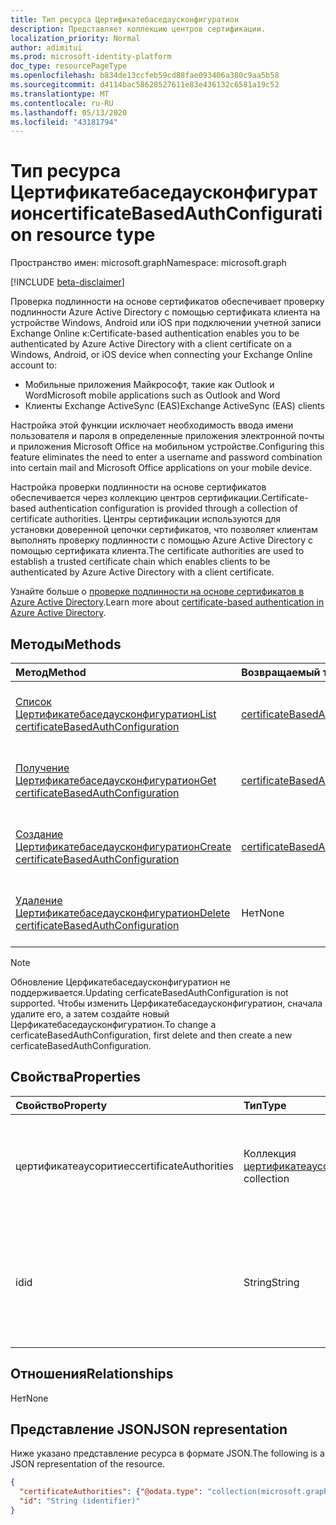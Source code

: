 ```yaml
---
title: Тип ресурса Цертификатебаседаусконфигуратион
description: Представляет коллекцию центров сертификации.
localization_priority: Normal
author: adimitui
ms.prod: microsoft-identity-platform
doc_type: resourcePageType
ms.openlocfilehash: b834de13ccfeb59cd88fae093406a380c9aa5b58
ms.sourcegitcommit: d4114bac58628527611e83e436132c6581a19c52
ms.translationtype: MT
ms.contentlocale: ru-RU
ms.lasthandoff: 05/13/2020
ms.locfileid: "43181794"
---
```

# <a name="certificatebasedauthconfiguration-resource-type"></a><span data-ttu-id="b4112-103">Тип ресурса Цертификатебаседаусконфигуратион</span><span class="sxs-lookup"><span data-stu-id="b4112-103">certificateBasedAuthConfiguration resource type</span></span>

<span data-ttu-id="b4112-104">Пространство имен: microsoft.graph</span><span class="sxs-lookup"><span data-stu-id="b4112-104">Namespace: microsoft.graph</span></span>

[!INCLUDE [beta-disclaimer](../../includes/beta-disclaimer.md)]

<span data-ttu-id="b4112-105">Проверка подлинности на основе сертификатов обеспечивает проверку подлинности Azure Active Directory с помощью сертификата клиента на устройстве Windows, Android или iOS при подключении учетной записи Exchange Online к:</span><span class="sxs-lookup"><span data-stu-id="b4112-105">Certificate-based authentication enables you to be authenticated by Azure Active Directory with a client certificate on a Windows, Android, or iOS device when connecting your Exchange Online account to:</span></span>

- <span data-ttu-id="b4112-106">Мобильные приложения Майкрософт, такие как Outlook и Word</span><span class="sxs-lookup"><span data-stu-id="b4112-106">Microsoft mobile applications such as Outlook and Word</span></span>
- <span data-ttu-id="b4112-107">Клиенты Exchange ActiveSync (EAS)</span><span class="sxs-lookup"><span data-stu-id="b4112-107">Exchange ActiveSync (EAS) clients</span></span>

<span data-ttu-id="b4112-108">Настройка этой функции исключает необходимость ввода имени пользователя и пароля в определенные приложения электронной почты и приложения Microsoft Office на мобильном устройстве.</span><span class="sxs-lookup"><span data-stu-id="b4112-108">Configuring this feature eliminates the need to enter a username and password combination into certain mail and Microsoft Office applications on your mobile device.</span></span>

<span data-ttu-id="b4112-109">Настройка проверки подлинности на основе сертификатов обеспечивается через коллекцию центров сертификации.</span><span class="sxs-lookup"><span data-stu-id="b4112-109">Certificate-based authentication configuration is provided through a collection of certificate authorities.</span></span> <span data-ttu-id="b4112-110">Центры сертификации используются для установки доверенной цепочки сертификатов, что позволяет клиентам выполнять проверку подлинности с помощью Azure Active Directory с помощью сертификата клиента.</span><span class="sxs-lookup"><span data-stu-id="b4112-110">The certificate authorities are used to establish a trusted certificate chain which enables clients to be authenticated by Azure Active Directory with a client certificate.</span></span>

<span data-ttu-id="b4112-111">Узнайте больше о [проверке подлинности на основе сертификатов в Azure Active Directory](https://docs.microsoft.com/azure/active-directory/authentication/active-directory-certificate-based-authentication-get-started).</span><span class="sxs-lookup"><span data-stu-id="b4112-111">Learn more about [certificate-based authentication in Azure Active Directory](https://docs.microsoft.com/azure/active-directory/authentication/active-directory-certificate-based-authentication-get-started).</span></span>

## <a name="methods"></a><span data-ttu-id="b4112-112">Методы</span><span class="sxs-lookup"><span data-stu-id="b4112-112">Methods</span></span>

| <span data-ttu-id="b4112-113">Метод</span><span class="sxs-lookup"><span data-stu-id="b4112-113">Method</span></span>       | <span data-ttu-id="b4112-114">Возвращаемый тип</span><span class="sxs-lookup"><span data-stu-id="b4112-114">Return Type</span></span> | <span data-ttu-id="b4112-115">Описание</span><span class="sxs-lookup"><span data-stu-id="b4112-115">Description</span></span> |
|:-------------|:------------|:------------|
| [<span data-ttu-id="b4112-116">Список Цертификатебаседаусконфигуратион</span><span class="sxs-lookup"><span data-stu-id="b4112-116">List certificateBasedAuthConfiguration</span></span>](../api/certificatebasedauthconfiguration-list.md) | [<span data-ttu-id="b4112-117">certificateBasedAuthConfiguration</span><span class="sxs-lookup"><span data-stu-id="b4112-117">certificateBasedAuthConfiguration</span></span>](certificatebasedauthconfiguration.md) | <span data-ttu-id="b4112-118">Перечисление свойств коллекции **цертификатебаседаусконфигуратион** .</span><span class="sxs-lookup"><span data-stu-id="b4112-118">List the properties of the **certificateBasedAuthConfiguration** collection.</span></span> |
| [<span data-ttu-id="b4112-119">Получение Цертификатебаседаусконфигуратион</span><span class="sxs-lookup"><span data-stu-id="b4112-119">Get certificateBasedAuthConfiguration</span></span>](../api/certificatebasedauthconfiguration-get.md) | [<span data-ttu-id="b4112-120">certificateBasedAuthConfiguration</span><span class="sxs-lookup"><span data-stu-id="b4112-120">certificateBasedAuthConfiguration</span></span>](certificatebasedauthconfiguration.md) | <span data-ttu-id="b4112-121">Чтение свойств объекта **цертификатебаседаусконфигуратион** .</span><span class="sxs-lookup"><span data-stu-id="b4112-121">Read the properties of a **certificateBasedAuthConfiguration** object.</span></span> |
| [<span data-ttu-id="b4112-122">Создание Цертификатебаседаусконфигуратион</span><span class="sxs-lookup"><span data-stu-id="b4112-122">Create certificateBasedAuthConfiguration</span></span>](../api/certificatebasedauthconfiguration-post-certificatebasedauthconfiguration.md) | [<span data-ttu-id="b4112-123">certificateBasedAuthConfiguration</span><span class="sxs-lookup"><span data-stu-id="b4112-123">certificateBasedAuthConfiguration</span></span>](certificatebasedauthconfiguration.md) | <span data-ttu-id="b4112-124">Создание нового объекта **цертификатебаседаусконфигуратион** .</span><span class="sxs-lookup"><span data-stu-id="b4112-124">Create a new **certificateBasedAuthConfiguration** object.</span></span> |
| [<span data-ttu-id="b4112-125">Удаление Цертификатебаседаусконфигуратион</span><span class="sxs-lookup"><span data-stu-id="b4112-125">Delete certificateBasedAuthConfiguration</span></span>](../api/certificatebasedauthconfiguration-delete.md) | <span data-ttu-id="b4112-126">Нет</span><span class="sxs-lookup"><span data-stu-id="b4112-126">None</span></span> | <span data-ttu-id="b4112-127">Удаление объекта **цертификатебаседаусконфигуратион** .</span><span class="sxs-lookup"><span data-stu-id="b4112-127">Delete a **certificateBasedAuthConfiguration** object.</span></span> |

>[!NOTE]
><span data-ttu-id="b4112-128">Обновление Церфикатебаседаусконфигуратион не поддерживается.</span><span class="sxs-lookup"><span data-stu-id="b4112-128">Updating cerficateBasedAuthConfiguration is not supported.</span></span> <span data-ttu-id="b4112-129">Чтобы изменить Церфикатебаседаусконфигуратион, сначала удалите его, а затем создайте новый Церфикатебаседаусконфигуратион.</span><span class="sxs-lookup"><span data-stu-id="b4112-129">To change a cerficateBasedAuthConfiguration, first delete and then create a new cerficateBasedAuthConfiguration.</span></span>

## <a name="properties"></a><span data-ttu-id="b4112-130">Свойства</span><span class="sxs-lookup"><span data-stu-id="b4112-130">Properties</span></span>

| <span data-ttu-id="b4112-131">Свойство</span><span class="sxs-lookup"><span data-stu-id="b4112-131">Property</span></span>     | <span data-ttu-id="b4112-132">Тип</span><span class="sxs-lookup"><span data-stu-id="b4112-132">Type</span></span>        | <span data-ttu-id="b4112-133">Описание</span><span class="sxs-lookup"><span data-stu-id="b4112-133">Description</span></span> |
|:-------------|:------------|:------------|
|<span data-ttu-id="b4112-134">цертификатеаусоритиес</span><span class="sxs-lookup"><span data-stu-id="b4112-134">certificateAuthorities</span></span>|<span data-ttu-id="b4112-135">Коллекция [цертификатеаусорити](certificateauthority.md)</span><span class="sxs-lookup"><span data-stu-id="b4112-135">[certificateAuthority](certificateauthority.md) collection</span></span>|<span data-ttu-id="b4112-136">Коллекция центров сертификации, которая создает доверенную цепочку сертификатов.</span><span class="sxs-lookup"><span data-stu-id="b4112-136">Collection of certificate authorities which creates a trusted certificate chain.</span></span>|
|<span data-ttu-id="b4112-137">id</span><span class="sxs-lookup"><span data-stu-id="b4112-137">id</span></span>|<span data-ttu-id="b4112-138">String</span><span class="sxs-lookup"><span data-stu-id="b4112-138">String</span></span>|<span data-ttu-id="b4112-139">Уникальный идентификатор конфигурации проверки подлинности на основе сертификатов.</span><span class="sxs-lookup"><span data-stu-id="b4112-139">The unique identifier of the certificate based auth configuration.</span></span> <span data-ttu-id="b4112-140">Только для чтения.</span><span class="sxs-lookup"><span data-stu-id="b4112-140">Read-only.</span></span>|

## <a name="relationships"></a><span data-ttu-id="b4112-141">Отношения</span><span class="sxs-lookup"><span data-stu-id="b4112-141">Relationships</span></span>

<span data-ttu-id="b4112-142">Нет</span><span class="sxs-lookup"><span data-stu-id="b4112-142">None</span></span>

## <a name="json-representation"></a><span data-ttu-id="b4112-143">Представление JSON</span><span class="sxs-lookup"><span data-stu-id="b4112-143">JSON representation</span></span>

<span data-ttu-id="b4112-144">Ниже указано представление ресурса в формате JSON.</span><span class="sxs-lookup"><span data-stu-id="b4112-144">The following is a JSON representation of the resource.</span></span>

<!-- {
  "blockType": "resource",
  "optionalProperties": [

  ],
  "@odata.type": "microsoft.graph.certificateBasedAuthConfiguration",
  "baseType": "",
  "keyProperty": "id"
}-->

```json
{
  "certificateAuthorities": {"@odata.type": "collection(microsoft.graph.certificateAuthority)"},
  "id": "String (identifier)"
}
```

<!-- uuid: 16cd6b66-4b1a-43a1-adaf-3a886856ed98
2019-02-04 14:57:30 UTC -->
<!-- {
  "type": "#page.annotation",
  "description": "certificateBasedAuthConfiguration resource",
  "keywords": "",
  "section": "documentation",
  "tocPath": ""
}-->
